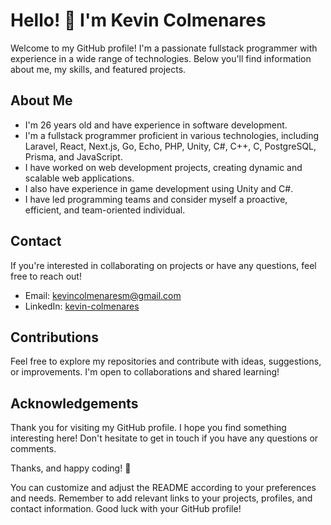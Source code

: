 # Hello! 👋 I'm Kevin Colmenares

Welcome to my GitHub profile! I'm a passionate fullstack programmer with experience in a wide range of technologies. Below you'll find information about me, my skills, and featured projects.

## About Me

- I'm 26 years old and have experience in software development.
- I'm a fullstack programmer proficient in various technologies, including Laravel, React, Next.js, Go, Echo, PHP, Unity, C#, C++, C, PostgreSQL, Prisma, and JavaScript.
- I have worked on web development projects, creating dynamic and scalable web applications.
- I also have experience in game development using Unity and C#.
- I have led programming teams and consider myself a proactive, efficient, and team-oriented individual.

## Contact

If you're interested in collaborating on projects or have any questions, feel free to reach out!

- Email: [kevincolmenaresm@gmail.com](kevincolmenaresm@gmail.com)
- LinkedIn: [kevin-colmenares](https://www.linkedin.com/in/kevin-colmenares-930824204/)

## Contributions

Feel free to explore my repositories and contribute with ideas, suggestions, or improvements. I'm open to collaborations and shared learning!

## Acknowledgements

Thank you for visiting my GitHub profile. I hope you find something interesting here! Don't hesitate to get in touch if you have any questions or comments.

Thanks, and happy coding! 🚀

You can customize and adjust the README according to your preferences and needs. Remember to add relevant links to your projects, profiles, and contact information. Good luck with your GitHub profile!
